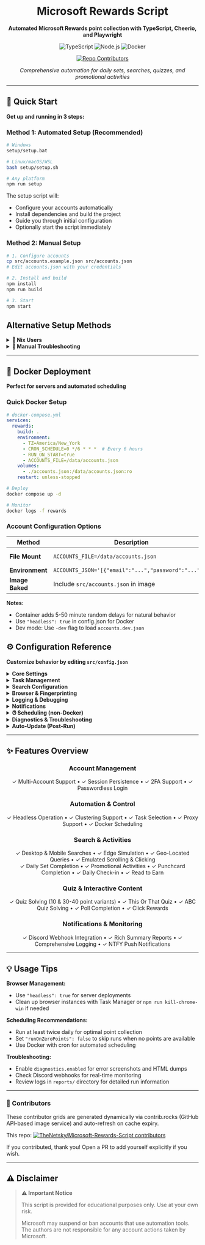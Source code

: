 <div align="center">

# Microsoft Rewards Script

**Automated Microsoft Rewards point collection with TypeScript, Cheerio, and Playwright**

![TypeScript](https://img.shields.io/badge/TypeScript-007ACC?style=flat&logo=typescript&logoColor=white)
![Node.js](https://img.shields.io/badge/Node.js-43853D?style=flat&logo=node.js&logoColor=white)
![Docker](https://img.shields.io/badge/Docker-2496ED?style=flat&logo=docker&logoColor=white)

<a href="https://github.com/TheNetsky/Microsoft-Rewards-Script/graphs/contributors">
  <img alt="Repo Contributors" src="https://img.shields.io/github/contributors/TheNetsky/Microsoft-Rewards-Script?label=Repo%20Contributors&color=00b894" />
  </a>

*Comprehensive automation for daily sets, searches, quizzes, and promotional activities*

</div>

---

## 🚀 Quick Start

**Get up and running in 3 steps:**

### Method 1: Automated Setup (Recommended)

```bash
# Windows
setup/setup.bat

# Linux/macOS/WSL
bash setup/setup.sh

# Any platform
npm run setup
```

The setup script will:
- Configure your accounts automatically
- Install dependencies and build the project
- Guide you through initial configuration
- Optionally start the script immediately

### Method 2: Manual Setup

```bash
# 1. Configure accounts
cp src/accounts.example.json src/accounts.json
# Edit accounts.json with your credentials

# 2. Install and build
npm install
npm run build

# 3. Start
npm start
```

## Alternative Setup Methods

<details>
<summary><strong>🐧 Nix Users</strong></summary>

```bash
# Get Nix from https://nixos.org/
./run.sh
```

</details>

<details>
<summary><strong>🔧 Manual Troubleshooting</strong></summary>

If the automated setup fails:

```bash
# 1. Manual file setup
mv src/accounts.example.json src/accounts.json
# Edit accounts.json with your Microsoft credentials

# 2. Install dependencies
npm install

# 3. Build project
npm run build

# 4. Start script
npm start
```

</details>

---

## 🐳 Docker Deployment

**Perfect for servers and automated scheduling**

### Quick Docker Setup

```yaml
# docker-compose.yml
services:
  rewards:
    build: .
    environment:
      - TZ=America/New_York
      - CRON_SCHEDULE=0 */6 * * *  # Every 6 hours
      - RUN_ON_START=true
      - ACCOUNTS_FILE=/data/accounts.json
    volumes:
      - ./accounts.json:/data/accounts.json:ro
    restart: unless-stopped
```

```bash
# Deploy
docker compose up -d

# Monitor
docker logs -f rewards
```

### Account Configuration Options

| Method | Description | Use Case |
|--------|-------------|----------|
| **File Mount** | `ACCOUNTS_FILE=/data/accounts.json` | Production (recommended) |
| **Environment** | `ACCOUNTS_JSON='[{"email":"...","password":"..."}]'` | CI/CD pipelines |
| **Image Baked** | Include `src/accounts.json` in image | Testing only |

**Notes:**
- Container adds 5-50 minute random delays for natural behavior
- Use `"headless": true` in config.json for Docker
- Dev mode: Use `-dev` flag to load `accounts.dev.json`

## ⚙️ Configuration Reference

**Customize behavior by editing `src/config.json`**

<details>
<summary><strong>Core Settings</strong></summary>

| Setting | Description | Default |
|---------|-------------|---------|
| `baseURL` | Microsoft Rewards page URL | `https://rewards.bing.com` |
| `sessionPath` | Session/fingerprint storage location | `sessions` |
| `headless` | Run browser in background | `false` |
| `parallel` | Run mobile/desktop tasks simultaneously | `true` |
| `runOnZeroPoints` | Continue when no points available | `false` |
| `clusters` | Number of concurrent account instances | `1` |

</details>

<details>
<summary><strong>Task Management</strong></summary>

| Setting | Description | Default |
|---------|-------------|---------|
| `workers.doDailySet` | Complete daily set activities | `true` |
| `workers.doMorePromotions` | Complete promotional offers | `true` |
| `workers.doPunchCards` | Complete punchcard activities | `true` |
| `workers.doDesktopSearch` | Perform desktop searches | `true` |
| `workers.doMobileSearch` | Perform mobile searches | `true` |
| `workers.doDailyCheckIn` | Complete daily check-in | `true` |
| `workers.doReadToEarn` | Complete read-to-earn activities | `true` |

</details>

<details>
<summary><strong>Search Configuration</strong></summary>

| Setting | Description | Default |
|---------|-------------|---------|
| `searchOnBingLocalQueries` | Use local queries vs. fetched | `false` |
| `searchSettings.useGeoLocaleQueries` | Generate location-based queries | `false` |
| `searchSettings.scrollRandomResults` | Randomly scroll search results | `true` |
| `searchSettings.clickRandomResults` | Click random result links | `true` |
| `searchSettings.searchDelay` | Delay between searches (min/max) | `3-5 minutes` |
| `searchSettings.retryMobileSearchAmount` | Mobile search retry attempts | `2` |

</details>

<details>
<summary><strong>Browser & Fingerprinting</strong></summary>

| Setting | Description | Default |
|---------|-------------|---------|
| `saveFingerprint.mobile` | Reuse mobile browser fingerprint | `false` |
| `saveFingerprint.desktop` | Reuse desktop browser fingerprint | `false` |
| `globalTimeout` | Action timeout duration | `30s` |
| `proxy.proxyGoogleTrends` | Proxy Google Trends requests | `true` |
| `proxy.proxyBingTerms` | Proxy Bing Terms requests | `true` |

</details>

<details>
<summary><strong>Logging & Debugging</strong></summary>

| Setting | Description | Default |
|---------|-------------|---------|
| `logExcludeFunc` | Functions to exclude from console logs | `["SEARCH-CLOSE-TABS"]` |
| `webhookLogExcludeFunc` | Functions to exclude from webhook logs | `["SEARCH-CLOSE-TABS"]` |

**Log Filtering:**
- Add tags like `"LOGIN-NO-PROMPT"` or `"FLOW"` to reduce console noise
- Separate control for webhook vs console output

</details>

<details>
<summary><strong>Notifications</strong></summary>

| Setting | Description | Default |
|---------|-------------|---------|
| `webhook.enabled` | Enable Discord live notifications | `false` |
| `webhook.url` | Discord webhook URL | `null` |
| `conclusionWebhook.enabled` | Enable end-of-run summary | `false` |
| `conclusionWebhook.url` | Summary webhook URL | `null` |
| `ntfy.enabled` | Enable NTFY push notifications | `false` |
| `ntfy.url` | NTFY server URL | `null` |
| `ntfy.topic` | NTFY topic | `rewards` |
| `ntfy.authToken` | NTFY authentication token | `null` |

**Enhanced Summary Webhook:**
- Rich Discord embeds with totals, success/error counts, and per-account breakdown
- Automatic chunking for Discord limits (max 10 embeds, 25 fields each)
- Footer includes run ID and version info
- NTFY receives a clean text fallback

</details>

<details>
<summary><strong>⏰ Scheduling (non-Docker)</strong></summary>

Add a built-in scheduler for non-Docker usage. Configure in `src/config.json`:

```
"schedule": {
  "enabled": true,
  "time": "09:00",           // Daily run time (HH:mm)
  "timeZone": "America/New_York", // IANA time zone
  "runImmediatelyOnStart": true // Run once on process start
},
"passesPerRun": 1               // How many full passes per run (min 1)
```

Behavior:
- If you start the process before the scheduled time and `runImmediatelyOnStart` is true, it runs once, then waits until the configured time.
- If you start after the scheduled time, it runs once, then waits until the time on the next day.
- Each occurrence will execute `passesPerRun` full passes (e.g., set to 3 to loop accounts 3 times).

Run the scheduler:
- Dev: `npm run ts-schedule`
- Prod: `npm run build` then `npm run start:schedule`

</details>

<details>
<summary><strong>Diagnostics & Troubleshooting</strong></summary>

| Setting | Description | Default |
|---------|-------------|---------|
| `diagnostics.enabled` | Enable error diagnostics capture | `false` |
| `diagnostics.saveScreenshot` | Save PNG screenshots on failure | `true` |
| `diagnostics.saveHtml` | Save page HTML on failure | `true` |
| `diagnostics.maxPerRun` | Max captures per run | `2` |
| `diagnostics.retentionDays` | Delete reports older than N days | `7` |

**Notes:**
- Disabled by default to avoid clutter
- Captures are saved to `reports/YYYY-MM-DD/` with run IDs
- Automatic cleanup based on retention period

</details>

<details>
<summary><strong>Auto-Update (Post-Run)</strong></summary>

| Setting | Description | Default |
|---------|-------------|---------|
| `update.git` | Auto-update via Git after completion | `true` |
| `update.docker` | Auto-update Docker containers after completion | `false` |
| `update.scriptPath` | Custom update script path | `setup/update/update.mjs` |

**Git Update Process:**
```bash
git fetch --all --prune
git pull --ff-only
npm ci
npm run build
```

**Docker Update Process:**
```bash
docker compose pull
docker compose up -d
```

**Notes:**
- Updates only run if tools are available
- Failures don't break the main script
- Git and Docker updates are independent

</details>

---

## ✨ Features Overview

<div align="center">

### Account Management
✓ Multi-Account Support • ✓ Session Persistence • ✓ 2FA Support • ✓ Passwordless Login

### Automation & Control  
✓ Headless Operation • ✓ Clustering Support • ✓ Task Selection • ✓ Proxy Support • ✓ Docker Scheduling

### Search & Activities
✓ Desktop & Mobile Searches • ✓ Edge Simulation • ✓ Geo-Located Queries • ✓ Emulated Scrolling & Clicking  
✓ Daily Set Completion • ✓ Promotional Activities • ✓ Punchcard Completion • ✓ Daily Check-in • ✓ Read to Earn

### Quiz & Interactive Content
✓ Quiz Solving (10 & 30-40 point variants) • ✓ This Or That Quiz • ✓ ABC Quiz Solving • ✓ Poll Completion • ✓ Click Rewards

### Notifications & Monitoring
✓ Discord Webhook Integration • ✓ Rich Summary Reports • ✓ Comprehensive Logging • ✓ NTFY Push Notifications

</div>

---

## 💡 Usage Tips

**Browser Management:**
- Use `"headless": true` for server deployments
- Clean up browser instances with Task Manager or `npm run kill-chrome-win` if needed

**Scheduling Recommendations:**
- Run at least twice daily for optimal point collection
- Set `"runOnZeroPoints": false` to skip runs when no points are available
- Use Docker with cron for automated scheduling

**Troubleshooting:**
- Enable `diagnostics.enabled` for error screenshots and HTML dumps
- Check Discord webhooks for real-time monitoring
- Review logs in `reports/` directory for detailed run information

---

### 🙌 Contributors

These contributor grids are generated dynamically via contrib.rocks (GitHub API-based image service) and auto-refresh on cache expiry.

This repo: <a href="https://github.com/TheNetsky/Microsoft-Rewards-Script/graphs/contributors"><img src="https://contrib.rocks/image?repo=TheNetsky/Microsoft-Rewards-Script" alt="TheNetsky/Microsoft-Rewards-Script contributors" /></a>

If you contributed, thank you! Open a PR to add yourself explicitly if you wish.

---

## ⚠️ Disclaimer

> **⚠️ Important Notice**
> 
> This script is provided for educational purposes only. Use at your own risk.
> 
> Microsoft may suspend or ban accounts that use automation tools. The authors are not responsible for any account actions taken by Microsoft.